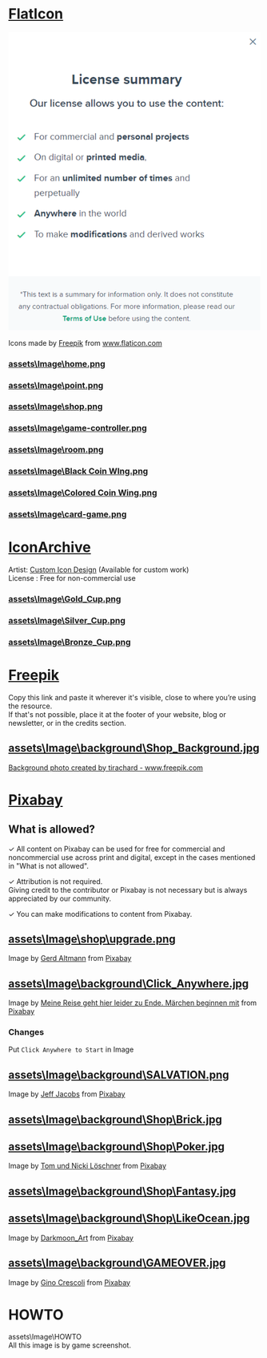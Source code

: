 # [FlatIcon](https://www.flaticon.com/)
![FlatIcon](/assets/Image/License/FlatIcon-License.png)

<div>Icons made by <a href="https://www.freepik.com" title="Freepik">Freepik</a> from <a href="https://www.flaticon.com/" title="Flaticon">www.flaticon.com</a></div>


### [assets\Image\home.png](https://www.flaticon.com/free-icon/home_553416?term=home&page=1&position=38&page=1&position=38&related_id=553416&origin=search)

### [assets\Image\point.png](https://www.flaticon.com/free-icon/point_4291373?term=point&page=1&position=9&page=1&position=9&related_id=4291373&origin=search)

### [assets\Image\shop.png](https://www.flaticon.com/free-icon/shop_3982748?term=shop&page=2&position=5&page=2&position=5&related_id=3982748&origin=search)

### [assets\Image\game-controller.png](https://www.flaticon.com/free-icon/game-controller_2972291?term=game&page=1&position=7&page=1&position=7&related_id=2972291)

### [assets\Image\room.png](https://www.flaticon.com/free-icon/room_578110?term=room&page=1&position=8&page=1&position=8&related_id=578110&origin=search)

### [assets\Image\Black Coin WIng.png](https://www.flaticon.com/free-icon/wings_1553431?term=wing&related_id=1553431&origin=search)
### [assets\Image\Colored Coin Wing.png](https://www.flaticon.com/free-icon/wings_1553431?term=wing&related_id=1553431&origin=search)

### [assets\Image\card-game.png](https://www.flaticon.com/free-icon/card-game_2883447?term=card&page=1&position=45&page=1&position=45&related_id=2883447&origin=search)

# [IconArchive](https://iconarchive.com/)

Artist: [Custom Icon Design](https://iconarchive.com/artist/custom-icon-design.html) (Available for custom work) \
License : Free for non-commercial use

### [assets\Image\Gold_Cup.png](https://iconarchive.com/show/flatastic-7-icons-by-custom-icon-design/Cup-gold-icon.html)
### [assets\Image\Silver_Cup.png](https://iconarchive.com/show/flatastic-7-icons-by-custom-icon-design/Cup-silver-icon.html)
### [assets\Image\Bronze_Cup.png](https://iconarchive.com/show/flatastic-7-icons-by-custom-icon-design/Cup-bronze-icon.html)

# [Freepik](https://www.freepik.com/)

Copy this link and paste it wherever it's visible, close to where you’re using the resource. \
If that's not possible, place it at the footer of your website, blog or newsletter, or in the credits section.

## [assets\Image\background\Shop_Background.jpg](https://www.freepik.com/free-photo/wooden-board-empty-table-top-blurred-background_1387629.htm#page=1&query=blur%20shop&position=2)
<a href='https://www.freepik.com/photos/background'>Background photo created by tirachard - www.freepik.com</a>

# [Pixabay](https://pixabay.com/)

## What is allowed?
✓	All content on Pixabay can be used for free for commercial and noncommercial use across print and digital, except in the cases mentioned in "What is not allowed".

✓	Attribution is not required. \
Giving credit to the contributor or Pixabay is not necessary but is always appreciated by our community.

✓	You can make modifications to content from Pixabay.

## [assets\Image\shop\upgrade.png](https://pixabay.com/illustrations/update-upgrade-renew-improve-1672350/)
Image by <a href="https://pixabay.com/users/geralt-9301/?utm_source=link-attribution&amp;utm_medium=referral&amp;utm_campaign=image&amp;utm_content=1672350">Gerd Altmann</a> from <a href="https://pixabay.com/?utm_source=link-attribution&amp;utm_medium=referral&amp;utm_campaign=image&amp;utm_content=1672350">Pixabay</a>

## [assets\Image\background\Click_Anywhere.jpg](https://pixabay.com/photos/coffee-cup-coffee-heartbeat-cup-2317201/)
Image by <a href="https://pixabay.com/users/myriams-fotos-1627417/?utm_source=link-attribution&amp;utm_medium=referral&amp;utm_campaign=image&amp;utm_content=2317201">Meine Reise geht hier leider zu Ende. Märchen beginnen mit</a> from <a href="https://pixabay.com/?utm_source=link-attribution&amp;utm_medium=referral&amp;utm_campaign=image&amp;utm_content=2317201">Pixabay</a>

### Changes
Put `Click Anywhere to Start` in Image

## [assets\Image\background\SALVATION.png](https://pixabay.com/photos/jesus-god-bible-holy-clouds-3149505/)
Image by <a href="https://pixabay.com/users/jeffjacobs1990-7438739/?utm_source=link-attribution&amp;utm_medium=referral&amp;utm_campaign=image&amp;utm_content=3149505">Jeff Jacobs</a> from <a href="https://pixabay.com/?utm_source=link-attribution&amp;utm_medium=referral&amp;utm_campaign=image&amp;utm_content=3149505">Pixabay</a>

## [assets\Image\background\Shop\Brick.jpg](https://pixabay.com/photos/blackboard-wall-black-dark-grunge-1846865/)

## [assets\Image\background\Shop\Poker.jpg](https://pixabay.com/photos/poker-game-play-gambling-luck-1564042/)
Image by <a href="https://pixabay.com/users/tonic-pics-3001971/?utm_source=link-attribution&amp;utm_medium=referral&amp;utm_campaign=image&amp;utm_content=1564042">Tom und Nicki Löschner</a> from <a href="https://pixabay.com/?utm_source=link-attribution&amp;utm_medium=referral&amp;utm_campaign=image&amp;utm_content=1564042">Pixabay</a>

## [assets\Image\background\Shop\Fantasy.jpg](https://pixabay.com/illustrations/background-texture-wall-plaster-4326353/)
## [assets\Image\background\Shop\LikeOcean.jpg](https://pixabay.com/illustrations/space-empty-background-image-stage-4152623/)

Image by <a href="https://pixabay.com/users/darkmoon_art-1664300/?utm_source=link-attribution&amp;utm_medium=referral&amp;utm_campaign=image&amp;utm_content=4326353">Darkmoon_Art</a> from <a href="https://pixabay.com/?utm_source=link-attribution&amp;utm_medium=referral&amp;utm_campaign=image&amp;utm_content=4326353">Pixabay</a>

## [assets\Image\background\GAMEOVER.jpg](https://pixabay.com/illustrations/game-over-video-game-final-3862774/)
Image by <a href="https://pixabay.com/users/absolutvision-6158753/?utm_source=link-attribution&amp;utm_medium=referral&amp;utm_campaign=image&amp;utm_content=3862774">Gino Crescoli</a> from <a href="https://pixabay.com/?utm_source=link-attribution&amp;utm_medium=referral&amp;utm_campaign=image&amp;utm_content=3862774">Pixabay</a>


# HOWTO
assets\Image\HOWTO \
All this image is by game screenshot.